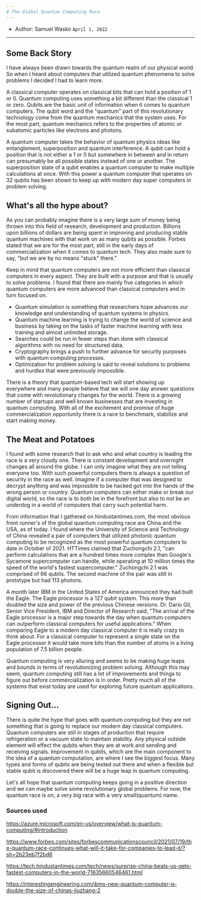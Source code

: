 ```yaml
---
# The Global Quantum Computing Race
---
```


* Author: Samuel Wasko 
`April 1, 2022`

---

## Some Back Story

I have always been drawn towards the quantum realm of our physical world. So when I heard about computers that utilized quantum phenomena to solve problems I decided I had to learn more. 

A classical computer operates on classical bits that can hold a position of 1 or 0. Quantum computing uses something a bit different than the classical 1 or zero. Qubits are the basic unit of information when it comes to quantum computers. The qubit word and the "quantum" part of this revolutionary technology come from the quantum mechanics that the system uses. For the most part, quantum mechanics refers to the properties of atomic or subatomic particles like electrons and photons.

A quantum computer takes the behavior of quantum physics ideas like entanglement, superposition and quantum interference. A qubit can hold a position that is not either a 1 or 0 but somewhere in between and in return can presumably be all possible states instead of one or another. The superposition state of a qubit enables a quantum computer to make multiple calculations at once. With this power a quantum computer that operates on 32 qubits has been shown to keep up with modern day super computers in problem solving.


## What's all the hype about?

As you can probably imagine there is a very large sum of money being thrown into this field of research, development and production. Billions upon billions of dollars are being spent in improving and producing stable quantum machines with that work on as many qubits as possible. Forbes stated that we are for the most part, still in the early days of commercialization when it comes to quantum tech. They also made sure to say, "but we are by no means "stuck" there." 

Keep in mind that quantum computers are not more efficient than classical computers in every aspect. They are built with a purpose and that is usually to solve problems. I found that there are mainly five categories in which quantum computers are more advanced than classical computers and in turn focused on. 

 - Quantum simulation is something that researchers hope advances our knowledge and understanding of quantum systems in physics.
 - Quantum machine learning is trying to change the world of science and business by taking on the tasks of faster machine learning with less training and almost unlimited storage.
 - Searches could be run in fewer steps than done with classical algorithms with no need for structured data.
 - Cryptography brings a push to further advance for security purposes with quantum computing processes.
 - Optimization for problem solving is said to reveal solutions to problems and hurdles that were previously impossible. 

There is a theory that quantum-based tech will start showing up everywhere and many people believe that we will one day answer questions that come with revolutionary changes for the world. There is a growing number of startups and well known businesses that are investing in quantum computing. With all of the excitement and promise of huge commercialization opportunity there is a race to benchmark, stabilize and start making money.


## The Meat and Potatoes 

I found with some research that to ask who and what country is leading the race is a very cloudy one. There is constant development and overnight changes all around the globe. I can only imagine what they are not telling everyone too. With such powerful computers there is always a question of security in the race as well. Imagine if a computer that was designed to decrypt anything and was impossible to be hacked got into the hands of the wrong person or country. Quantum computers can either make or break our digital world, so the race is to both be in the forefront but also to not be an underdog in a world of computers that carry such potential harm.

From information that I gathered on hindustantimes.com, the most obvious front runner's of the global quantum computing race are China and the USA, as of today. I found where the University of Science and Technology of China revealed a pair of computers that utilized photonic quantum computing to be recognized as the most powerful quantum computers to date in October of 2021. HTTimes claimed that Zuchongchi 2.1, "can perform calculations that are a hundred times more complex than Google's Sycamore supercomputer can handle, while operating at 10 million times the speed of the world's fastest supercomputer." Zuchongchi 2.1 was comprised of 66 qubits. The second machine of the pair was still in prototype but had 113 photons.

A month later IBM in the United States of America announced they had built the Eagle. The Eagle processor is a 127 qubit system. This more than doubled the size and power of the previous Chinese versions. Dr. Dario Gil, Senior Vice President, IBM and Director of Research said, "The arrival of the Eagle processor is a major step towards the day when quantum computers can outperform classical computers for useful applications." When comparing Eagle to a modern day classical computer it is really crazy to think about. For a classical computer to represent a single state on the Eagle processor it would take more bits than the number of atoms in a living population of 7.5 billion people.

Quantum computing is very alluring and seems to be making huge leaps and bounds in terms of revolutionizing problem solving. Although this may seem, quantum computing still has a lot of improvements and things to figure out before commercialization is in order. Pretty much all of the systems that exist today are used for exploring future quantum applications. 


## Signing Out...

There is quite the hype that goes with quantum computing but they are not something that is going to replace our modern day classical computers. Quantum computers are still in stages of production that require refrigeration or a vacuum state to maintain stability. Any physical outside element will effect the qubits when they are at work and sending and receiving signals. Improvement in qubits, which are the main component to the idea of a quantum computation, are where I see the biggest focus. Many types and forms of qubits are being tested out there and when a flexible but stable qubit is discovered there will be a huge leap in quantum computing.

Let's all hope that quantum computing keeps going in a positive direction and we can maybe solve some revolutionary global problems. For now, the quantum race is on, a very big race with a very small(quantum) name.




### Sources used
https://azure.microsoft.com/en-us/overview/what-is-quantum-computing/#introduction

https://www.forbes.com/sites/forbescommunicationscouncil/2021/07/19/the-quantum-race-continues-what-will-it-take-for-companies-to-lead-it/?sh=2b23eb7f2bd6

https://tech.hindustantimes.com/tech/news/surprise-china-beats-us-gets-fastest-computers-in-the-world-71635660546461.html

https://interestingengineering.com/ibms-new-quantum-computer-is-double-the-size-of-chinas-jiuzhang-2



